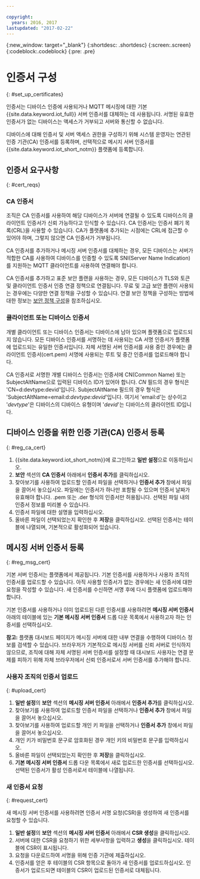 ```yaml
---

copyright:
  years: 2016, 2017
lastupdated: "2017-02-22"
---
```


{:new_window: target="\_blank"}
{:shortdesc: .shortdesc}
{:screen:.screen}
{:codeblock:.codeblock}
{:pre: .pre}

# 인증서 구성
{: #set_up_certificates}

인증서는 디바이스 인증에 사용되거나 MQTT 메시징에 대한 기본 {{site.data.keyword.iot_full}} 서버 인증서를 대체하는 데 사용됩니다. 서명된 유효한 인증서가 없는 디바이스는 액세스가 거부되고 서버와 통신할 수 없습니다. 

디바이스에 대해 인증서 및 서버 액세스 권한을 구성하기 위해 시스템 운영자는 연관된 인증 기관(CA) 인증서를 등록하며, 선택적으로 메시지 서버 인증서를 {{site.data.keyword.iot_short_notm}} 플랫폼에 등록합니다. 

## 인증서 요구사항
{: #cert_reqs}

### CA 인증서
조직은 CA 인증서를 사용하여 해당 디바이스가 서버에 연결될 수 있도록 디바이스의 클라이언트 인증서가 신뢰 가능하다고 인식할 수 있습니다. CA 인증서는 인증서 폐기 목록(CRL)을 사용할 수 있습니다. CA가 플랫폼에 추가되는 시점에는 CRL에 접근할 수 있어야 하며, 그렇지 않으면 CA 인증서가 거부됩니다. 

CA 인증서를 추가하거나 메시징 서버 인증서를 대체하는 경우, 모든 디바이스는 서버가 적합한 CA를 사용하여 디바이스를 인증할 수 있도록 SNI(Server Name Indication)를 지원하는 MQTT 클라이언트를 사용하여 연결해야 합니다. 

CA 인증서를 추가하고 표준 보안 플랜을 사용하는 경우, 모든 디바이스가 TLS와 토큰 및 클라이언트 인증서 인증 연결 정책으로 연결됩니다. 무료 및 고급 보안 플랜이 사용되는 경우에는 다양한 연결 정책을 구성할 수 있습니다. 연결 보안 정책을 구성하는 방법에 대한 정보는 [보안 정책 구성](set_up_policies.html)을 참조하십시오. 

### 클라이언트 또는 디바이스 인증서
개별 클라이언트 또는 디바이스 인증서는 디바이스에 남아 있으며 플랫폼으로 업로드되지 않습니다. 모든 디바이스 인증서를 서명하는 데 사용되는 CA 서명 인증서가 플랫폼에 업로드되는 유일한 인증서입니다. 자체 서명된 서버 인증서를 사용 중인 경우에는 클라이언트 인증서(cert.pem) 서명에 사용되는 루트 및 중간 인증서를 업로드해야 합니다.

CA 인증서로 서명한 개별 디바이스 인증서는 인증서에 CN(Common Name) 또는 SubjectAltName으로 입력된 디바이스 ID가 있어야 합니다. *CN* 필드의 경우 형식은 'CN=d:devtype:devid'입니다. SubjectAltName 필드의 경우 형식은 'SubjectAltName=email:d:*devtype:devid*'입니다. 여기서 'email:d'는 상수이고 '*devtype*'은 디바이스의 디바이스 유형이며 '*devid*'는 디바이스의 클라이언트 ID입니다.

## 디바이스 인증을 위한 인증 기관(CA) 인증서 등록
{: #reg_ca_cert}

1. {{site.data.keyword.iot_short_notm}}에 로그인하고 **일반 설정**으로 이동하십시오. 
2. **보안** 섹션의 **CA 인증서** 아래에서 **인증서 추가**를 클릭하십시오. 
3. 찾아보기를 사용하여 업로드할 인증서 파일을 선택하거나 **인증서 추가** 창에서 파일을 끌어서 놓으십시오. 파일에는 인증서가 하나만 포함될 수 있으며 인증서 날짜가 유효해야 합니다. .pem 또는 .der 형식의 인증서만 허용됩니다. 선택된 파일 내의 인증서 정보를 미리볼 수 있습니다. 
4. 인증서 파일에 대한 설명을 입력하십시오. 
5. 올바른 파일이 선택되었는지 확인한 후 **저장**을 클릭하십시오. 선택된 인증서는 테이블에 나열되며, 기본적으로 활성화되어 있습니다. 

## 메시징 서버 인증서 등록
{: #reg_msg_cert}

기본 서버 인증서는 플랫폼에서 제공됩니다. 기본 인증서를 사용하거나 사용자 조직의 인증서를 업로드할 수 있습니다. 아직 사용할 인증서가 없는 경우에는 새 인증서에 대한 요청을 작성할 수 있습니다. 새 인증서를 수신하면 서명 후에 다시 플랫폼에 업로드해야 합니다. 

기본 인증서를 사용하거나 이미 업로드된 다른 인증서를 사용하려면 **메시징 서버 인증서** 아래의 테이블에 있는 **기본 메시징 서버 인증서** 드롭 다운 목록에서 사용하고자 하는 인증서를 선택하십시오. 

**참고:** 플랫폼 대시보드 페이지가 메시징 서버에 대한 내부 연결을 수행하여 디바이스 정보를 검색할 수 있습니다. 브라우저가 기본적으로 메시징 서버를 신뢰 서버로 인식하지 않으므로, 조직에 대해 자체 서명된 서버 인증서를 설정할 때 대시보드 사용자는 연결 문제를 피하기 위해 자체 브라우저에서 신뢰 인증서로서 서버 인증서를 추가해야 합니다. 

### 사용자 조직의 인증서 업로드
{: #upload_cert}
1. **일반 설정**의 **보안** 섹션의 **메시징 서버 인증서** 아래에서 **인증서 추가**를 클릭하십시오. 
2. 찾아보기를 사용하여 업로드할 인증서 파일을 선택하거나 **인증서 추가** 창에서 파일을 끌어서 놓으십시오. 
3. 찾아보기를 사용하여 업로드할 개인 키 파일을 선택하거나 **인증서 추가** 창에서 파일을 끌어서 놓으십시오.   
4. 개인 키가 비밀번호 문구로 암호화된 경우 개인 키의 비밀번호 문구를 입력하십시오.
5. 올바른 파일이 선택되었는지 확인한 후 **저장**을 클릭하십시오. 
6. **기본 메시징 서버 인증서** 드롭 다운 목록에서 새로 업로드한 인증서를 선택하십시오. 선택된 인증서가 활성 인증서로서 테이블에 나열됩니다. 

### 새 인증서 요청
{: #request_cert}

새 메시징 서버 인증서를 사용하려면 인증서 서명 요청(CSR)을 생성하여 새 인증서를 요청할 수 있습니다. 

 1. **일반 설정**의 **보안** 섹션의 **메시징 서버 인증서** 아래에서 **CSR 생성**을 클릭하십시오. 
 2. 서버에 대한 CSR을 요청하기 위한 세부사항을 입력하고 **생성**을 클릭하십시오. 테이블에 CSR이 표시됩니다. 
 3. 요청을 다운로드하여 서명을 위해 인증 기관에 제출하십시오. 
 4. 인증서를 얻은 후 테이블의 CSR 항목으로 돌아가 새 인증서를 업로드하십시오. 인증서가 업로드되면 테이블의 CSR이 업로드된 인증서로 대체됩니다. 
